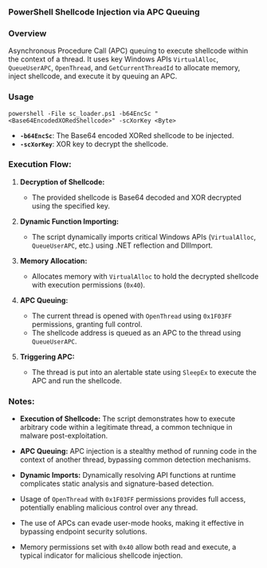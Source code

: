 ### PowerShell Shellcode Injection via APC Queuing

### Overview

Asynchronous Procedure Call (APC) queuing to execute shellcode within the context of a thread. It uses key Windows APIs `VirtualAlloc`, `QueueUserAPC`, `OpenThread`, and `GetCurrentThreadId` to allocate memory, inject shellcode, and execute it by queuing an APC.

### Usage

```
powershell -File sc_loader.ps1 -b64EncSc "<Base64EncodedXORedShellcode>" -scXorKey <Byte>
```

* **`-b64EncSc`**: The Base64 encoded XORed shellcode to be injected.
* **`-scXorKey`**: XOR key to decrypt the shellcode.

### Execution Flow:

1. **Decryption of Shellcode:**

   * The provided shellcode is Base64 decoded and XOR decrypted using the specified key.

2. **Dynamic Function Importing:**

   * The script dynamically imports critical Windows APIs (`VirtualAlloc`, `QueueUserAPC`, etc.) using .NET reflection and DllImport.

3. **Memory Allocation:**

   * Allocates memory with `VirtualAlloc` to hold the decrypted shellcode with execution permissions (`0x40`).

4. **APC Queuing:**

   * The current thread is opened with `OpenThread` using `0x1F03FF` permissions, granting full control.
   * The shellcode address is queued as an APC to the thread using `QueueUserAPC`.

5. **Triggering APC:**

   * The thread is put into an alertable state using `SleepEx` to execute the APC and run the shellcode.

### Notes:

* **Execution of Shellcode:** The script demonstrates how to execute arbitrary code within a legitimate thread, a common technique in malware post-exploitation.
* **APC Queuing:** APC injection is a stealthy method of running code in the context of another thread, bypassing common detection mechanisms.
* **Dynamic Imports:** Dynamically resolving API functions at runtime complicates static analysis and signature-based detection.

* Usage of `OpenThread` with `0x1F03FF` permissions provides full access, potentially enabling malicious control over any thread.
* The use of APCs can evade user-mode hooks, making it effective in bypassing endpoint security solutions.
* Memory permissions set with `0x40` allow both read and execute, a typical indicator for malicious shellcode injection.
